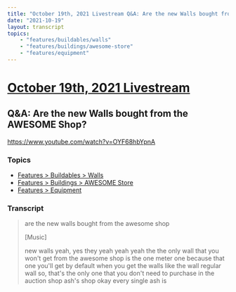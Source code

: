 ```yaml
---
title: "October 19th, 2021 Livestream Q&A: Are the new Walls bought from the AWESOME Shop?"
date: "2021-10-19"
layout: transcript
topics:
    - "features/buildables/walls"
    - "features/buildings/awesome-store"
    - "features/equipment"
---
```

# [October 19th, 2021 Livestream](../2021-10-19.md)
## Q&A: Are the new Walls bought from the AWESOME Shop?
https://www.youtube.com/watch?v=OYF68hbYpnA

### Topics
* [Features > Buildables > Walls](../topics/features/buildables/walls.md)
* [Features > Buildings > AWESOME Store](../topics/features/buildings/awesome-store.md)
* [Features > Equipment](../topics/features/equipment.md)

### Transcript

> are the new walls bought from the awesome shop
>
> [Music]
>
> new walls yeah, yes they yeah yeah yeah the the only wall that you won't get from the awesome shop is the one meter one because that one you'll get by default when you get the walls like the wall regular wall so, that's the only one that you don't need to purchase in the auction shop ash's shop okay every single ash is
